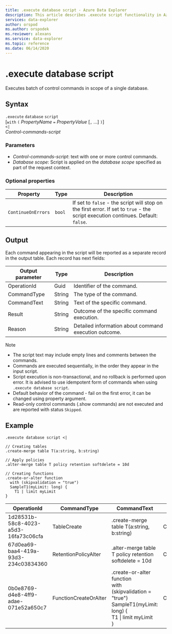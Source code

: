 ```yaml
---
title: .execute database script - Azure Data Explorer
description: This article describes .execute script functionality in Azure Data Explorer.
services: data-explorer
author: orspod
ms.author: orspodek
ms.reviewer: alexans
ms.service: data-explorer
ms.topic: reference
ms.date: 06/14/2020
---
```

# .execute database script

Executes batch of control commands in scope of a single database.

## Syntax

`.execute` `database` `script`  
[`with` `(` *PropertyName* `=` *PropertyValue* [`,` ...] `)`]   
`<|`  
 *Control-commands-script*

### Parameters

* *Control-commands-script*: text with one or more control commands.
* *Database scope*: Script is applied on the *database scope* specified as part of the request context.

### Optional properties

| Property            | Type            | Description                          |
|---------------------|-----------------|---------------------------------------------------------------------------------------------------|
| `ContinueOnErrors`            | `bool`        | If set to `false` - the script will stop on the first error. If set to `true` - the script execution continues. Default: `false`. |

## Output

Each command appearing in the script will be reported as a separate record in the output table. Each record has next fields:

|Output parameter |Type |Description
|---|---|--- 
|OperationId  |Guid |Identifier of the command.
|CommandType  |String |The type of the command.
|CommandText  |String |Text of the specific command.
|Result|String|Outcome of the specific command execution.
|Reason|String|Detailed information about command execution outcome.

>[!NOTE]
>* The script text may include empty lines and comments between the commands.
>* Commands are executed sequentially, in the order they appear in the input script.
>* Script execution is non-transactional, and no rollback is performed upon error. It is advised to use idempotent form of commands when using `.execute database script`.
>* Default behavior of the command - fail on the first error, it can be changed using property argument.
>* Read-only control commands (.show commands) are not executed and are reported with status `Skipped`.

## Example

```kusto
.execute database script <|

// Creating tables
.create-merge table T(a:string, b:string)

// Apply policies
.alter-merge table T policy retention softdelete = 10d 

// Creating functions
.create-or-alter function
  with (skipvalidation = "true") 
  SampleT1(myLimit: long) { 
    T1 | limit myLimit
}
```

|OperationId|CommandType|CommandText|Result|Reason|
|---|---|---|---|---|
|1d28531b-58c8-4023-a5d3-16fa73c06cfa|TableCreate|.create-merge table T(a:string, b:string)|Completed||
|67d0ea69-baa4-419a-93d3-234c03834360|RetentionPolicyAlter|.alter-merge table T policy retention softdelete = 10d|Completed||
|0b0e8769-d4e8-4ff9-adae-071e52a650c7|FunctionCreateOrAlter|.create-or-alter function<br>with (skipvalidation = "true")<br>SampleT1(myLimit: long) {<br>T1 \| limit myLimit<br>}|Completed||

